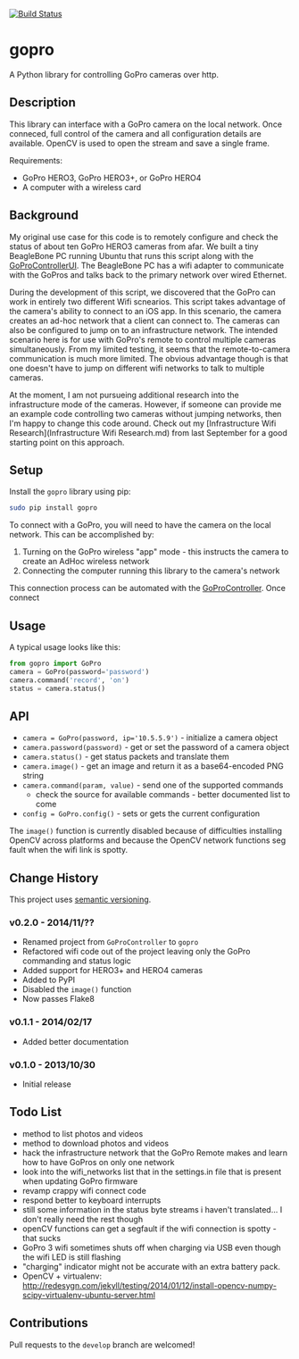 [![Build Status](https://travis-ci.org/joshvillbrandt/gopro.svg?branch=master)](https://travis-ci.org/joshvillbrandt/gopro)

# gopro

A Python library for controlling GoPro cameras over http.

## Description

This library can interface with a GoPro camera on the local network. Once conneced, full control of the camera and all configuration details are available. OpenCV is used to open the stream and save a single frame.

Requirements:

* GoPro HERO3, GoPro HERO3+, or GoPro HERO4
* A computer with a wireless card

## Background

My original use case for this code is to remotely configure and check the status of about ten GoPro HERO3 cameras from afar. We built a tiny BeagleBone PC running Ubuntu that runs this script along with the [GoProControllerUI](https://github.com/joshvillbrandt/GoProControllerUI). The BeagleBone PC has a wifi adapter to communicate with the GoPros and talks back to the primary network over wired Ethernet.

During the development of this script, we discovered that the GoPro can work in entirely two different Wifi scnearios. This script takes advantage of the camera's ability to connect to an iOS app. In this scenario, the camera creates an ad-hoc network that a client can connect to. The cameras can also be configured to jump on to an infrastructure network. The intended scenario here is for use with GoPro's remote to control multiple cameras simultaneously. From my limited testing, it seems that the remote-to-camera communication is much more limited. The obvious advantage though is that one doesn't have to jump on different wifi networks to talk to multiple cameras.

At the moment, I am not pursueing additional research into the infrastructure mode of the cameras. However, if someone can provide me an example code controlling two cameras without jumping networks, then I'm happy to change this code around. Check out my [Infrastructure Wifi Research](Infrastructure Wifi Research.md) from last September for a good starting point on this approach.

## Setup

Install the `gopro` library using pip:

```bash
sudo pip install gopro
```

To connect with a GoPro, you will need to have the camera on the local network. This can be accomplished by:

1. Turning on the GoPro wireless "app" mode - this instructs the camera to create an AdHoc wireless network
1. Connecting the computer running this library to the camera's network

This connection process can be automated with the [GoProController](https://github.com/joshvillbrandt/GoProController). Once connect

## Usage

A typical usage looks like this:

```python
from gopro import GoPro
camera = GoPro(password='password')
camera.command('record', 'on')
status = camera.status()
```

## API

* `camera = GoPro(password, ip='10.5.5.9')` - initialize a camera object
* `camera.password(password)` - get or set the password of a camera object
* `camera.status()` - get status packets and translate them
* `camera.image()` - get an image and return it as a base64-encoded PNG string
* `camera.command(param, value)` - send one of the supported commands
  * check the source for available commands - better documented list to come
* `config = GoPro.config()` - sets or gets the current configuration

The `image()` function is currently disabled because of difficulties installing OpenCV across platforms and because the OpenCV network functions seg fault when the wifi link is spotty.


## Change History

This project uses [semantic versioning](http://semver.org/).

### v0.2.0 - 2014/11/??

* Renamed project from `GoProController` to `gopro`
* Refactored wifi code out of the project leaving only the GoPro commanding and status logic
* Added support for HERO3+ and HERO4 cameras
* Added to PyPI
* Disabled the `image()` function
* Now passes Flake8

### v0.1.1 - 2014/02/17

* Added better documentation

### v0.1.0 - 2013/10/30

* Initial release

## Todo List

* method to list photos and videos
* method to download photos and videos
* hack the infrastructure network that the GoPro Remote makes and learn how to have GoPros on only one network
 * look into the wifi_networks list that in the settings.in file that is present when updating GoPro firmware
* revamp crappy wifi connect code
* respond better to keyboard interrupts
* still some information in the status byte streams i haven't translated... I don't really need the rest though
* openCV functions can get a segfault if the wifi connection is spotty - that sucks
* GoPro 3 wifi sometimes shuts off when charging via USB even though the wifi LED is still flashing
* "charging" indicator might not be accurate with an extra battery pack.
* OpenCV + virtualenv: http://redesygn.com/jekyll/testing/2014/01/12/install-opencv-numpy-scipy-virtualenv-ubuntu-server.html

## Contributions

Pull requests to the `develop` branch are welcomed!
